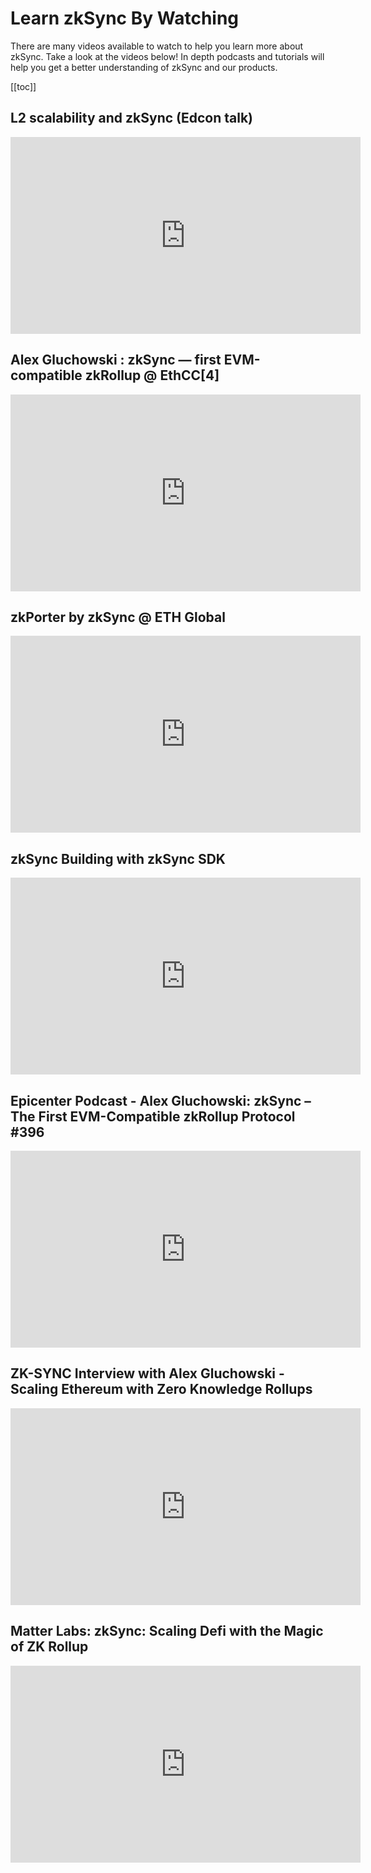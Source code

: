 # Learn zkSync By Watching

There are many videos available to watch to help you learn more about zkSync. Take a look at the videos below! In depth podcasts and tutorials will help you get a better understanding of zkSync and our products.

[[toc]]

## L2 scalability and zkSync (Edcon talk)

<iframe width="560" height="315" src="https://www.youtube.com/embed/el-9YYGN1nw" frameborder="0" class="videoframe" allow="accelerometer; autoplay; encrypted-media; gyroscope; picture-in-picture" allowfullscreen></iframe>

## Alex Gluchowski : zkSync — first EVM-compatible zkRollup @ EthCC[4]

<iframe width="560" height="315" src="https://www.youtube.com/embed/zknVgruhjnU" title="YouTube video player" frameborder="0" class="videoframe" allow="accelerometer; autoplay; clipboard-write; encrypted-media; gyroscope; picture-in-picture" allowfullscreen></iframe>

## zkPorter by zkSync @ ETH Global

<iframe width="560" height="315" src="https://www.youtube.com/embed/dukgSVE6fxc" title="YouTube video player" frameborder="0" class="videoframe" allow="accelerometer; autoplay; clipboard-write; encrypted-media; gyroscope; picture-in-picture" allowfullscreen></iframe>

## zkSync Building with zkSync SDK

<iframe width="560" height="315" src="https://www.youtube.com/embed/AbhZ6NYn82s" title="YouTube video player" frameborder="0" class="videoframe" allow="accelerometer; autoplay; clipboard-write; encrypted-media; gyroscope; picture-in-picture" allowfullscreen></iframe>

## Epicenter Podcast - Alex Gluchowski: zkSync – The First EVM-Compatible zkRollup Protocol #396

<iframe width="560" height="315" src="https://www.youtube.com/embed/7jPusi4BJWc" title="YouTube video player" frameborder="0" class="videoframe" allow="accelerometer; autoplay; clipboard-write; encrypted-media; gyroscope; picture-in-picture" allowfullscreen></iframe>

## ZK-SYNC Interview with Alex Gluchowski - Scaling Ethereum with Zero Knowledge Rollups

<iframe width="560" height="315" src="https://www.youtube.com/embed/0xiiY8r8eX4" title="YouTube video player" frameborder="0" allow="accelerometer; autoplay; clipboard-write; encrypted-media; gyroscope; picture-in-picture" allowfullscreen></iframe>

## Matter Labs: zkSync: Scaling Defi with the Magic of ZK Rollup

<iframe width="560" height="315" src="https://www.youtube.com/embed/8pYShEW3-QE" title="YouTube video player" frameborder="0" allow="accelerometer; autoplay; clipboard-write; encrypted-media; gyroscope; picture-in-picture" allowfullscreen></iframe>
